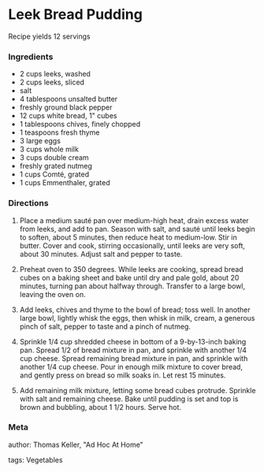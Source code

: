# Leek Bread Pudding

Recipe yields 12 servings 

### Ingredients
 * 2 cups leeks, washed
 * 2 cups leeks, sliced
 * salt
 * 4 tablespoons unsalted butter
 * freshly ground black pepper
 * 12 cups white bread, 1" cubes
 * 1 tablespoons chives, finely chopped
 * 1 teaspoons fresh thyme
 * 3 large eggs
 * 3 cups whole milk
 * 3 cups double cream
 * freshly grated nutmeg
 * 1 cups Comté, grated
 * 1 cups Emmenthaler, grated

### Directions

1.  Place a medium sauté pan over medium-high heat, drain excess water from leeks, and add to pan. Season with salt, and sauté until leeks begin to soften, about 5 minutes, then reduce heat to medium-low. Stir in butter. Cover and cook, stirring occasionally, until leeks are very soft, about 30 minutes. Adjust salt and pepper to taste.

2. Preheat oven to 350 degrees. While leeks are cooking, spread bread cubes on a baking sheet and bake until dry and pale gold, about 20 minutes, turning pan about halfway through. Transfer to a large bowl, leaving the oven on.

3. Add leeks, chives and thyme to the bowl of bread; toss well. In another large bowl, lightly whisk the eggs, then whisk in milk, cream, a generous pinch of salt, pepper to taste and a pinch of nutmeg.

4. Sprinkle 1/4 cup shredded cheese in bottom of a 9-by-13-inch baking pan. Spread 1/2 of bread mixture in pan, and sprinkle with another 1/4 cup cheese. Spread remaining bread mixture in pan, and sprinkle with another 1/4 cup cheese. Pour in enough milk mixture to cover bread, and gently press on bread so milk soaks in. Let rest 15 minutes.

5. Add remaining milk mixture, letting some bread cubes protrude. Sprinkle with salt and remaining cheese. Bake until pudding is set and top is brown and bubbling, about 1 1/2 hours. Serve hot.

### Meta
author: Thomas Keller, "Ad Hoc At Home"

tags: Vegetables

